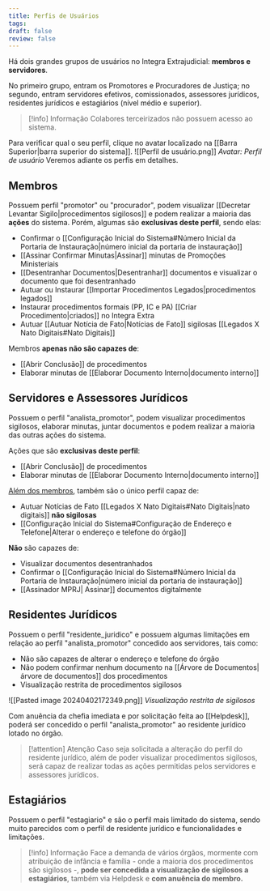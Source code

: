 ```yaml
---
title: Perfis de Usuários
tags: 
draft: false
review: false
---
```

Há dois grandes grupos de usuários no Integra Extrajudicial: **membros e servidores**.

No primeiro grupo, entram os Promotores e Procuradores de Justiça; no segundo, entram servidores efetivos, comissionados, assessores jurídicos, residentes jurídicos e estagiários (nível médio e superior).

> [!info] Informação
> Colabores terceirizados não possuem acesso ao sistema.

Para verificar qual o seu perfil, clique no avatar localizado na [[Barra Superior|barra superior do sistema]].
![[Perfil de usuário.png]] *Avatar: Perfil de usuário*
Veremos adiante os perfis em detalhes.
## Membros

Possuem perfil  "promotor" ou "procurador", podem visualizar [[Decretar Levantar Sigilo|procedimentos sigilosos]] e podem realizar a maioria das **ações** do sistema. Porém, algumas são **exclusivas deste perfil**, sendo elas:
- Confirmar o [[Configuração Inicial do Sistema#Número Inicial da Portaria de Instauração|número inicial da portaria de instauração]]
- [[Assinar Confirmar Minutas|Assinar]] minutas de Promoções Ministeriais
- [[Desentranhar Documentos|Desentranhar]] documentos e visualizar o documento que foi desentranhado
- Autuar ou Instaurar [[Importar Procedimentos Legados|procedimentos legados]]
- Instaurar procedimentos formais (PP, IC e PA) [[Criar Procedimento|criados]] no Integra Extra
- Autuar [[Autuar Notícia de Fato|Notícias de Fato]] sigilosas [[Legados X Nato Digitais#Nato Digitais]]

Membros **apenas não são capazes de**:
- [[Abrir Conclusão]] de procedimentos
- Elaborar minutas de [[Elaborar Documento Interno|documento interno]]
## Servidores e Assessores Jurídicos

Possuem o perfil "analista_promotor", podem visualizar procedimentos sigilosos, elaborar minutas, juntar documentos e podem realizar a maioria das outras ações do sistema. 

Ações que são **exclusivas deste perfil**:
- [[Abrir Conclusão]] de procedimentos
- Elaborar minutas de [[Elaborar Documento Interno|documento interno]]

<u>Além dos membros</u>, também são o único perfil capaz de:
- Autuar Notícias de Fato [[Legados X Nato Digitais#Nato Digitais|nato digitais]] **não sigilosas**
- [[Configuração Inicial do Sistema#Configuração de Endereço e Telefone|Alterar o endereço e telefone do órgão]]

**Não** são capazes de:
- Visualizar documentos desentranhados
- Confirmar o [[Configuração Inicial do Sistema#Número Inicial da Portaria de Instauração|número inicial da portaria de instauração]]
- [[Assinador MPRJ| Assinar]] documentos digitalmente

## Residentes Jurídicos

Possuem o perfil "residente_juridico" e possuem algumas limitações em relação ao perfil "analista_promotor" concedido aos servidores, tais como:
- Não são capazes de alterar o endereço e telefone do órgão
- Não podem confirmar nenhum documento na [[Árvore de Documentos|árvore de documentos]] dos procedimentos
- Visualização restrita de procedimentos sigilosos

![[Pasted image 20240402172349.png]] *Visualização restrita de sigilosos*

Com anuência da chefia imediata e por solicitação feita ao [[Helpdesk]], poderá ser concedido o perfil "analista_promotor" ao residente jurídico lotado no órgão.

>[!attention] Atenção
>Caso seja solicitada a alteração do perfil do residente jurídico, além de poder visualizar procedimentos sigilosos, será capaz de realizar todas as ações permitidas pelos servidores e assessores jurídicos.
## Estagiários

Possuem o perfil "estagiario" e são o perfil mais limitado do sistema, sendo muito parecidos com o perfil de residente jurídico e funcionalidades e limitações.

> [!info] Informação
> Face a demanda de vários órgãos, mormente com atribuição de infância e família - onde a maioria dos procedimentos são sigilosos -, **pode ser concedida a visualização de sigilosos a estagiários**, também via Helpdesk e **com anuência do membro.**
